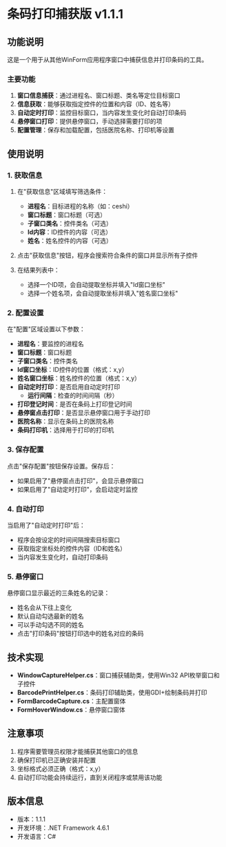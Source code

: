 # 条码打印捕获版 v1.1.1

## 功能说明

这是一个用于从其他WinForm应用程序窗口中捕获信息并打印条码的工具。

### 主要功能

1. **窗口信息捕获**：通过进程名、窗口标题、类名等定位目标窗口
2. **信息获取**：能够获取指定控件的位置和内容（ID、姓名等）
3. **自动定时打印**：监控目标窗口，当内容发生变化时自动打印条码
4. **悬停窗口打印**：提供悬停窗口，手动选择需要打印的项
5. **配置管理**：保存和加载配置，包括医院名称、打印机等设置

## 使用说明

### 1. 获取信息

1. 在"获取信息"区域填写筛选条件：
   - **进程名**：目标进程的名称（如：ceshi）
   - **窗口标题**：窗口标题（可选）
   - **子窗口类名**：控件类名（可选）
   - **Id内容**：ID控件的内容（可选）
   - **姓名**：姓名控件的内容（可选）

2. 点击"获取信息"按钮，程序会搜索符合条件的窗口并显示所有子控件

3. 在结果列表中：
   - 选择一个ID项，会自动提取坐标并填入"Id窗口坐标"
   - 选择一个姓名项，会自动提取坐标并填入"姓名窗口坐标"

### 2. 配置设置

在"配置"区域设置以下参数：

- **进程名**：要监控的进程名
- **窗口标题**：窗口标题
- **子窗口类名**：控件类名
- **Id窗口坐标**：ID控件的位置（格式：x,y）
- **姓名窗口坐标**：姓名控件的位置（格式：x,y）
- **自动定时打印**：是否启用自动定时打印
  - **运行间隔**：检查的时间间隔（秒）
- **打印登记时间**：是否在条码上打印登记时间
- **悬停窗点击打印**：是否显示悬停窗口用于手动打印
- **医院名称**：显示在条码上的医院名称
- **条码打印机**：选择用于打印的打印机

### 3. 保存配置

点击"保存配置"按钮保存设置。保存后：
- 如果启用了"悬停窗点击打印"，会显示悬停窗口
- 如果启用了"自动定时打印"，会启动定时监控

### 4. 自动打印

当启用了"自动定时打印"后：
- 程序会按设定的时间间隔搜索目标窗口
- 获取指定坐标处的控件内容（ID和姓名）
- 当内容发生变化时，自动打印条码

### 5. 悬停窗口

悬停窗口显示最近的三条姓名的记录：
- 姓名会从下往上变化
- 默认自动勾选最新的姓名
- 可以手动勾选不同的姓名
- 点击"打印条码"按钮打印选中的姓名对应的条码

## 技术实现

- **WindowCaptureHelper.cs**：窗口捕获辅助类，使用Win32 API枚举窗口和子控件
- **BarcodePrintHelper.cs**：条码打印辅助类，使用GDI+绘制条码并打印
- **FormBarcodeCapture.cs**：主配置窗体
- **FormHoverWindow.cs**：悬停窗口窗体

## 注意事项

1. 程序需要管理员权限才能捕获其他窗口的信息
2. 确保打印机已正确安装并配置
3. 坐标格式必须正确（格式：x,y）
4. 自动打印功能会持续运行，直到关闭程序或禁用该功能

## 版本信息

- 版本：1.1.1
- 开发环境：.NET Framework 4.6.1
- 开发语言：C#

